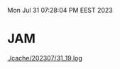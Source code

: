 Mon Jul 31 07:28:04 PM EEST 2023
# JAM
<a href='./cache/202307/31_19.log'>./cache/202307/31_19.log</a>
